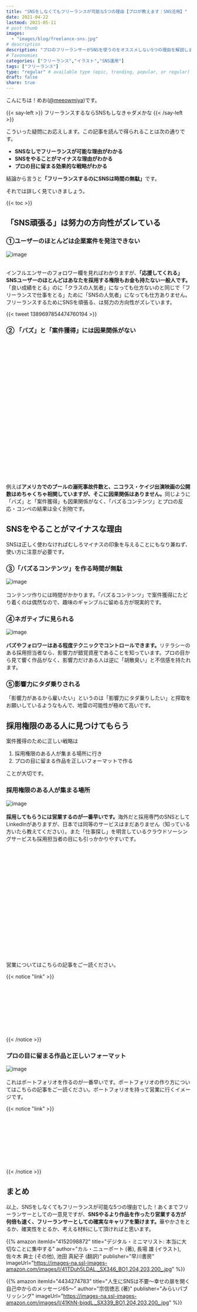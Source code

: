 ```yaml
---
title: "SNSをしなくてもフリーランスが可能な5つの理由【プロが教えます｜SNS活用】"
date: 2021-04-22
lastmod: 2021-05-11
# post thumb
images:
  - "images/blog/freelance-sns.jpg"
# description
description: "プロのフリーランサーがSNSを使うのをオススメしない5つの理由を解説します。"
# Taxonomies
categories: ["フリーランス","イラスト","SNS運用"]
tags: ["フリーランス"]
type: "regular" # available type (epic, trending, popular, or regular)
draft: false
share: true
---
```


こんにちは！めお(<u><a href="https://twitter.com/meeowmiya" target="_blank">@meeowmiya</a></u>)です。

{{< say-left >}}
フリーランスするならSNSもしなきゃダメかな
{{< /say-left >}}

こういった疑問にお応えします。この記事を読んで得られることは次の通りです。


* **SNSなしでフリーランスが可能な理由がわかる**
* **SNSをやることがマイナスな理由がわかる**
* **プロの目に留まる効果的な戦略がわかる**

結論から言うと<span class="keiko-red">**「フリーランスするのにSNSは時間の無駄」**</span>です。


それでは詳しく見ていきましょう。

{{< toc >}}

## 「SNS頑張る」は努力の方向性がズレている

### ①ユーザーのほとんどは企業案件を発注できない
![image](../../images/undraw/undraw_online_friends.svg)<br><br>

インフルエンサーのフォロワー欄を見ればわかりますが、<span class="keiko-red">**「応援してくれる」SNSユーザーのほとんどはあなたを採用する権限もお金も持たない一般人です。**</span>「良い成績をとる」のに「クラスの人気者」になっても仕方ないのと同じで「フリーランスで仕事をとる」ために「SNSの人気者」になっても仕方ありません。フリーランスするためにSNSを頑張る、は努力の方向性がズレています。

{{< tweet 1389697854474760194 >}}

### ② 「バズ」と「案件獲得」には因果関係がない

<p><div class="iframely-embed"><div class="iframely-responsive" style="padding-bottom: 50.1558%; padding-top: 120px;"><a href="http://tylervigen.com/spurious-correlations" data-iframely-url="//cdn.iframe.ly/QlOqz0T"></a></div></div><script async src="//cdn.iframe.ly/embed.js" charset="utf-8"></script></p>

例えば<span class="keiko-red">**アメリカでのプールの溺死事故件数と、ニコラス・ケイジ出演映画の公開数はめちゃくちゃ相関していますが、そこに因果関係はありません。**</span>同じように「バズ」と「案件獲得」も因果関係がなく、「バズるコンテンツ」とプロの反応・コンペの結果は全く別物です。

## SNSをやることがマイナスな理由

SNSは正しく使わなければむしろマイナスの印象を与えることにもなり兼ねず、使い方に注意が必要です。

### ③「バズるコンテンツ」を作る時間が無駄
![image](../../images/undraw/undraw_programmer.svg)<br><br>
コンテンツ作りには時間がかかります。「バズるコンテンツ」で案件獲得にたどり着くのは偶然なので、趣味のギャンブルに留める方が現実的です。


### ④ネガティブに見られる
![image](../../images/undraw/undraw_viral_tweet.svg)<br><br>
<span class="keiko-red">**バズやフォロワーはある程度テクニックでコントロールできます。**</span>リテラシーのある採用担当者なら、影響力が錯覚資産であることを知っています。プロの目から見て響く作品がなく、影響力だけある人は逆に「胡散臭い」と不信感を持たれます。

### ⑤影響力にタダ乗りされる

「影響力があるから雇いたい」というのは「影響力にタダ乗りしたい」と搾取をお願いしているようなもんで、地雷の可能性が極めて高いです。

## 採用権限のある人に見つけてもらう

案件獲得のために正しい戦略は

1. 採用権限のある人が集まる場所に行き
2. プロの目に留まる作品を正しいフォーマットで作る

ことが大切です。

### 採用権限のある人が集まる場所
![image](../../images/undraw/undraw_work_time.svg)<br><br>
<span class="keiko-red">**採用してもらうには営業するのが一番早いです。**</span>海外だと採用専門のSNSとしてLinkedInがありますが、日本では同等のサービスはまだありません（知っている方いたら教えてください）。また「仕事探し」を明言しているクラウドソーシングサービスも採用担当者の目にも引っかかりやすいです。

<p><div class="iframely-embed"><div class="iframely-responsive" style="height: 140px; padding-bottom: 0;"><a href="https://coconala.com/" data-iframely-url="//cdn.iframe.ly/unxePRa"></a></div></div><script async src="//cdn.iframe.ly/embed.js" charset="utf-8"></script></p>
<p><div class="iframely-embed"><div class="iframely-responsive" style="height: 140px; padding-bottom: 0;"><a href="https://www.lancers.jp" data-iframely-url="//cdn.iframe.ly/dXoAuAM?iframe=card-small"></a></div></div><script async src="//cdn.iframe.ly/embed.js" charset="utf-8"></script></p>

営業についてはこちらの記事をご一読ください。

{{< notice "link" >}}
<div class="iframely-embed"><div class="iframely-responsive" style="height: 140px; padding-bottom: 0;"><a href="https://menglish.jp/post/sales-technique/" data-iframely-url="//cdn.iframe.ly/kMRmgMJ?iframe=card-small"></a></div></div><script async src="//cdn.iframe.ly/embed.js" charset="utf-8"></script>
{{< /notice >}}


### プロの目に留まる作品と正しいフォーマット
![image](../../images/undraw/undraw_portfolio_website.svg)<br><br>
これはポートフォリオを作るのが一番早いです。ポートフォリオの作り方についてはこちらの記事をご一読ください。ポートフォリオを持って営業に行くイメージです。

{{< notice "link" >}}
<div class="iframely-embed"><div class="iframely-responsive" style="height: 140px; padding-bottom: 0;"><a href="https://menglish.jp/post/portfolio/" data-iframely-url="//cdn.iframe.ly/OWZ64mO?iframe=card-small"></a></div></div><script async src="//cdn.iframe.ly/embed.js" charset="utf-8"></script>
{{< /notice >}}

## まとめ

以上、SNSをしなくてもフリーランスが可能な5つの理由でした！あくまでフリーランサーとしての一意見ですが、<span class="keiko-red">**SNSやるより作品を作ったり営業する方が何倍も速く、フリーランサーとしての確実なキャリアを築けます。**</span>華やかさをとるか、確実性をとるか、考える材料にして頂ければと思います。

{{% amazon 
  itemId="4152098872"
  title="デジタル・ミニマリスト: 本当に大切なことに集中する"
  author="カル・ニューポート (著), 長場 雄 (イラスト), 佐々木 典士 (その他), 池田 真紀子 (翻訳)"
  publisher="早川書房"
  imageUrl="https://images-na.ssl-images-amazon.com/images/I/41TDuh5LDAL._SX346_BO1,204,203,200_.jpg"
%}}

{{% amazon 
  itemId="4434274783"
  title="人生にSNSは不要〜幸せの扉を開く自己中からのメッセージ65〜"
  author="宗信徳志  (著)"
  publisher="みらいパブリッシング"
  imageUrl="https://images-na.ssl-images-amazon.com/images/I/41KhN-biqdL._SX339_BO1,204,203,200_.jpg"
%}}